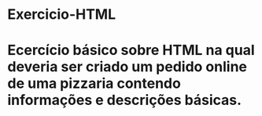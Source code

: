 # Exercicio-HTML

# Ecercício básico sobre HTML na qual deveria ser criado um pedido online de uma pizzaria contendo informações e descrições básicas. 
